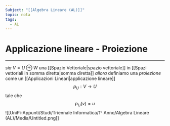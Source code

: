 ```yaml
---
Subject: "[[Algebra Lineare (AL)]]"
topic: nota
tags:
  - AL
---
```

# Applicazione lineare - Proiezione
---
_sia_ $V = U \oplus W$  una [[Spazio Vettoriale|spazio vettoriale]] in [[Spazi vettoriali in somma diretta|somma diretta]]
_allora_ definiamo una _proiezione_ come un [[Applicazioni Lineari|applicazione lineare]]$$
p_{U}: V \rightarrow U
$$tale che$$
p_U(v)=u
$$![[UniPi-Appunti/Studi/Triennale Informatica/1° Anno/Algebra Lineare (AL)/Media/Untitled.png]]